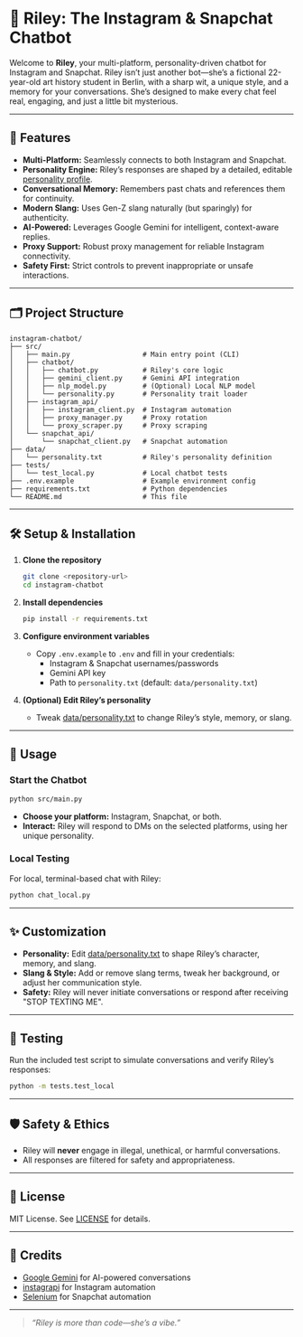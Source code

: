 # 🤖 Riley: The Instagram & Snapchat Chatbot

Welcome to **Riley**, your multi-platform, personality-driven chatbot for Instagram and Snapchat. Riley isn’t just another bot—she’s a fictional 22-year-old art history student in Berlin, with a sharp wit, a unique style, and a memory for your conversations. She’s designed to make every chat feel real, engaging, and just a little bit mysterious.

---

## 🚀 Features

- **Multi-Platform:** Seamlessly connects to both Instagram and Snapchat.
- **Personality Engine:** Riley’s responses are shaped by a detailed, editable [personality profile](data/personality.txt).
- **Conversational Memory:** Remembers past chats and references them for continuity.
- **Modern Slang:** Uses Gen-Z slang naturally (but sparingly) for authenticity.
- **AI-Powered:** Leverages Google Gemini for intelligent, context-aware replies.
- **Proxy Support:** Robust proxy management for reliable Instagram connectivity.
- **Safety First:** Strict controls to prevent inappropriate or unsafe interactions.

---

## 🗂️ Project Structure

```
instagram-chatbot/
├── src/
│   ├── main.py                  # Main entry point (CLI)
│   ├── chatbot/
│   │   ├── chatbot.py           # Riley's core logic
│   │   ├── gemini_client.py     # Gemini API integration
│   │   ├── nlp_model.py         # (Optional) Local NLP model
│   │   └── personality.py       # Personality trait loader
│   ├── instagram_api/
│   │   ├── instagram_client.py  # Instagram automation
│   │   ├── proxy_manager.py     # Proxy rotation
│   │   └── proxy_scraper.py     # Proxy scraping
│   └── snapchat_api/
│       └── snapchat_client.py   # Snapchat automation
├── data/
│   └── personality.txt          # Riley's personality definition
├── tests/
│   └── test_local.py            # Local chatbot tests
├── .env.example                 # Example environment config
├── requirements.txt             # Python dependencies
└── README.md                    # This file
```

---

## 🛠️ Setup & Installation

1. **Clone the repository**
   ```sh
   git clone <repository-url>
   cd instagram-chatbot
   ```

2. **Install dependencies**
   ```sh
   pip install -r requirements.txt
   ```

3. **Configure environment variables**
   - Copy `.env.example` to `.env` and fill in your credentials:
     - Instagram & Snapchat usernames/passwords
     - Gemini API key
     - Path to `personality.txt` (default: `data/personality.txt`)

4. **(Optional) Edit Riley’s personality**
   - Tweak [data/personality.txt](data/personality.txt) to change Riley’s style, memory, or slang.

---

## 💬 Usage

### Start the Chatbot

```sh
python src/main.py
```

- **Choose your platform:** Instagram, Snapchat, or both.
- **Interact:** Riley will respond to DMs on the selected platforms, using her unique personality.

### Local Testing

For local, terminal-based chat with Riley:

```sh
python chat_local.py
```

---

## ✨ Customization

- **Personality:** Edit [data/personality.txt](data/personality.txt) to shape Riley’s character, memory, and slang.
- **Slang & Style:** Add or remove slang terms, tweak her background, or adjust her communication style.
- **Safety:** Riley will never initiate conversations or respond after receiving "STOP TEXTING ME".

---

## 🧪 Testing

Run the included test script to simulate conversations and verify Riley’s responses:

```sh
python -m tests.test_local
```

---

## 🛡️ Safety & Ethics

- Riley will **never** engage in illegal, unethical, or harmful conversations.
- All responses are filtered for safety and appropriateness.

---

## 📄 License

MIT License. See [LICENSE](LICENSE) for details.

---

## 🙏 Credits

- [Google Gemini](https://ai.google.dev/) for AI-powered conversations
- [instagrapi](https://github.com/adw0rd/instagrapi) for Instagram automation
- [Selenium](https://www.selenium.dev/) for Snapchat automation

---

> _“Riley is more than code—she’s a vibe.”_
